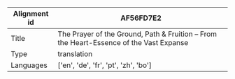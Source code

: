 |Alignment id | AF56FD7E2
| --- | --- 
|Title | The Prayer of the Ground, Path & Fruition – From the Heart-Essence of the Vast Expanse 
|Type | translation
|Languages | ['en', 'de', 'fr', 'pt', 'zh', 'bo']
